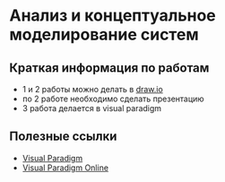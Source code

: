 # Анализ и концептуальное моделирование систем
## Краткая информация по работам
- 1 и 2 работы можно делать в [draw.io](https://app.diagrams.net/)
- по 2 работе необходимо сделать презентацию
- 3 работа делается в visual paradigm

## Полезные ссылки
- [Visual Paradigm](https://www.visual-paradigm.com/download/)
- [Visual Paradigm Online](https://online.visual-paradigm.com/)
